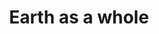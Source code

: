 ---
pid: LLP46
title: Earth as a whole
location_transcription: at the center of Philadelphia
zipcode: '19116'
outside_phl: 
neighborhood: Somerton,Bustleton
age: '12'
age_range: 6-13
instagram: 
image_file_name: LLP_46.jpg
proposal_transcription: There should be a world globe with the words Peace, Love and
  Happiness wrapping around it
topic: Globalism,Unity,Love
topic_summary: 0, 0, 0
type: Sculpture Statue
keywords_other: 
credit: Kristina Kitsul
image_labels: 
twitter: 
facebook: 
permalink: "/monuments/llp46/"
layout: item-page
---